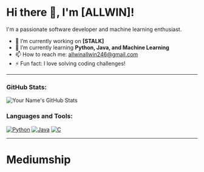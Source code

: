 # Hi there 👋, I'm [ALLWIN]!

I'm a passionate software developer and machine learning enthusiast.

- 🔭 I’m currently working on **[STALK]**
- 🌱 I’m currently learning **Python, Java, and Machine Learning**
- 📫 How to reach me: [allwinallwin246@gmail.com](allinallwin246@gmail.com)
- ⚡ Fun fact: I love solving coding challenges!

---

### GitHub Stats:

![Your Name's GitHub Stats](https://github-readme-stats.vercel.app/api?username=yourusername&show_icons=true&theme=radical)

### Languages and Tools:
[![Python](https://img.shields.io/badge/-Python-333333?style=flat&logo=python&logoColor=FFD43B)](https://www.python.org/)
[![Java](https://img.shields.io/badge/-Java-333333?style=flat&logo=java&logoColor=007396)](https://www.java.com/)
[![C](https://img.shields.io/badge/-C-333333?style=flat&logo=c&logoColor=00599C)](https://en.wikipedia.org/wiki/C_(programming_language))

---
# Mediumship


